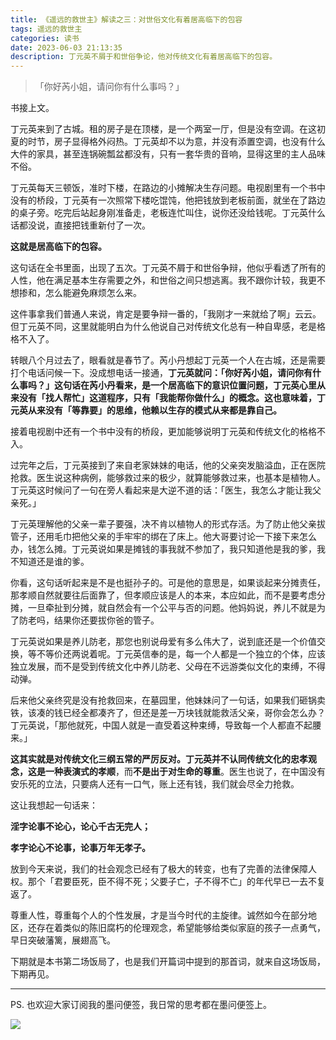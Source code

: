 ```yaml
---
title: 《遥远的救世主》解读之三：对世俗文化有着居高临下的包容
tags: 遥远的救世主
categories: 读书
date: 2023-06-03 21:13:35
description: 丁元英不屑于和世俗争论，他对传统文化有着居高临下的包容。
---
```


> 「你好芮小姐，请问你有什么事吗？」

书接上文。

丁元英来到了古城。租的房子是在顶楼，是一个两室一厅，但是没有空调。在这初夏的时节，房子显得格外闷热。丁元英却不以为意，并没有添置空调，也没有什么大件的家具，甚至连锅碗瓢盆都没有，只有一套华贵的音响，显得这里的主人品味不俗。

丁元英每天三顿饭，准时下楼，在路边的小摊解决生存问题。电视剧里有一个书中没有的桥段，丁元英有一次照常下楼吃馄饨，他把钱放到老板前面，就坐在了路边的桌子旁。吃完后站起身刚准备走，老板连忙叫住，说你还没给钱呢。丁元英什么话都没说，直接把钱重新付了一次。

**这就是居高临下的包容。**

这句话在全书里面，出现了五次。丁元英不屑于和世俗争辩，他似乎看透了所有的人性，他在满足基本生存需要之外，和世俗之间只想逃离。我不跟你计较，我更不想掺和，怎么能避免麻烦怎么来。

这件事拿我们普通人来说，肯定是要争辩一番的，「我刚才一来就给了啊」云云。但丁元英不同，这里就能明白为什么他说自己对传统文化总有一种自卑感，老是格格不入了。

转眼八个月过去了，眼看就是春节了。芮小丹想起丁元英一个人在古城，还是需要打个电话问候一下。没成想电话一接通，**丁元英就问：「你好芮小姐，请问你有什么事吗？」这句话在芮小丹看来，是一个居高临下的意识位置问题，丁元英心里从来没有「找人帮忙」这道程序，只有「我能帮你做什么」的概念。这也意味着，丁元英从来没有「等靠要」的思维，他赖以生存的模式从来都是靠自己。**

接着电视剧中还有一个书中没有的桥段，更加能够说明丁元英和传统文化的格格不入。

过完年之后，丁元英接到了来自老家妹妹的电话，他的父亲突发脑溢血，正在医院抢救。医生说这种病例，能够救过来的极少，就算能够救过来，也基本是植物人。丁元英这时候问了一句在旁人看起来是大逆不道的话：「医生，我怎么才能让我父亲死。」

丁元英理解他的父亲一辈子要强，决不肯以植物人的形式存活。为了防止他父亲拔管子，还用毛巾把他父亲的手牢牢的绑在了床上。他大哥要讨论一下接下来怎么办，钱怎么摊。丁元英说如果是摊钱的事我就不参加了，我只知道他是我的爹，我不知道还是谁的爹。

你看，这句话听起来是不是也挺孙子的。可是他的意思是，如果谈起来分摊责任，那孝顺自然就要往后面靠了，但孝顺应该是人的本来，本应如此，而不是要考虑分摊，一旦牵扯到分摊，就自然会有一个公平与否的问题。他妈妈说，养儿不就是为了防老吗，结果你还要拔你爸的管子。

丁元英说如果是养儿防老，那您也别说母爱有多么伟大了，说到底还是一个价值交换，等不等价还两说着呢。丁元英信奉的是，每一个人都是一个独立的个体，应该独立发展，而不是受到传统文化中养儿防老、父母在不远游类似文化的束缚，不得动弹。

后来他父亲终究是没有抢救回来，在墓园里，他妹妹问了一句话，如果我们砸锅卖铁，该凑的钱已经全都凑齐了，但还是差一万块钱就能救活父亲，哥你会怎么办？丁元英说，「那他就死，中国人就是一直受着这种束缚，导致每一个人都直不起腰来。」

**这其实就是对传统文化三纲五常的严厉反对。**丁元英并不认同传统文化的忠孝观念，这是一种**表演式的孝顺**，而**不是出于对生命的尊重**。医生也说了，在中国没有安乐死的立法，只要病人还有一口气，账上还有钱，我们就会尽全力抢救。

这让我想起一句话来：

**淫字论事不论心，论心千古无完人；**

**孝字论心不论事，论事万年无孝子。**

放到今天来说，我们的社会观念已经有了极大的转变，也有了完善的法律保障人权。那个「君要臣死，臣不得不死；父要子亡，子不得不亡」的年代早已一去不复返了。

尊重人性，尊重每个人的个性发展，才是当今时代的主旋律。诚然如今在部分地区，还存在着类似的陈旧腐朽的伦理观念，希望能够给类似家庭的孩子一点勇气，早日突破藩篱，展翅高飞。

下期就是本书第二场饭局了，也是我们开篇词中提到的那首词，就来自这场饭局，下期再见。

---

PS. 也欢迎大家订阅我的墨问便签，我日常的思考都在墨问便签上。

![](https://s3plus.meituan.net/v1/mss_f32142e8d47149129e9550e929704625/yzz-test-image/926ca521f88141cb8bbceb052ff6f067)
